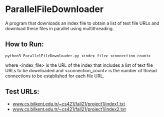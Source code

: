# ParallelFileDownloader

A program that downloads an index file to obtain a list of text file URLs and download these files in parallel using multithreading.

## How to Run:

```
python3 ParallelFileDownloader.py <index_file> <connection_count>
```
where <index_file> is the URL of the index that includes a list of text file URLs to be downloaded and <connection_count> is the number of thread connections to be established for each file URL.

## Test URLs:

* www.cs.bilkent.edu.tr/~cs421/fall21/project1/index1.txt
* www.cs.bilkent.edu.tr/~cs421/fall21/project1/index2.txt

